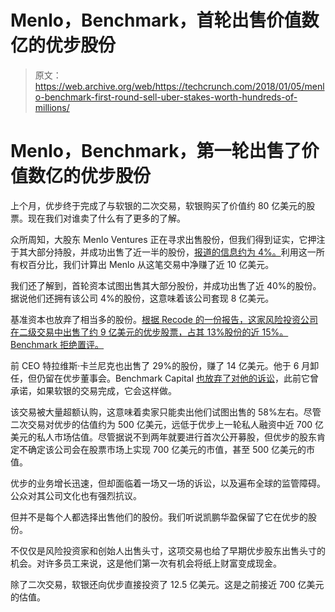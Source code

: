 # Menlo，Benchmark，首轮出售价值数亿的优步股份 

> 原文：<https://web.archive.org/web/https://techcrunch.com/2018/01/05/menlo-benchmark-first-round-sell-uber-stakes-worth-hundreds-of-millions/>

# Menlo，Benchmark，第一轮出售了价值数亿的优步股份

上个月，优步终于完成了与软银的二次交易，软银购买了价值约 80 亿美元的股票。现在我们对谁卖了什么有了更多的了解。

众所周知，大股东 Menlo Ventures 正在寻求出售股份，但我们得到证实，它押注于其大部分持股，并成功出售了近一半的股份，[报道的信息约为 4%。](https://web.archive.org/web/20221025223336/https://www.theinformation.com/moment-of-truth-for-uber-softbank)利用这一所有权百分比，我们计算出 Menlo 从这笔交易中净赚了近 10 亿美元。

我们还了解到，首轮资本试图出售其大部分股份，并成功出售了近 40%的股份。据说他们还拥有该公司 4%的股份，这意味着该公司套现 8 亿美元。

基准资本也放弃了相当多的股份。[根据 Recode 的一份报告，这家风险投资公司在二级交易中出售了约 9 亿美元的优步股票，占其 13%股份的近 15%。Benchmark 拒绝置评。](https://web.archive.org/web/20221025223336/https://www.recode.net/2018/1/5/16853106/benchmark-900-million-uber-tender)

前 CEO 特拉维斯·卡兰尼克也出售了 29%的股份，赚了 14 亿美元。他于 6 月卸任，但仍留在优步董事会。Benchmark Capital [也放弃了对他的诉讼](https://web.archive.org/web/20221025223336/https://beta.techcrunch.com/2017/08/30/pishevar-says-delaware-court-is-sending-benchmark-lawsuit-to-arbitration/)，此前它曾承诺，如果软银的交易完成，它会这样做。

该交易被大量超额认购，这意味着卖家只能卖出他们试图出售的 58%左右。尽管二次交易对优步的估值约为 500 亿美元，远低于优步上一轮私人融资中近 700 亿美元的私人市场估值。尽管据说不到两年就要进行首次公开募股，但优步的股东肯定不确定该公司会在股票市场上实现 700 亿美元的市值，甚至 500 亿美元的市值。

优步的业务增长迅速，但却面临着一场又一场的诉讼，以及遍布全球的监管障碍。公众对其公司文化也有强烈抗议。

但并不是每个人都选择出售他们的股份。我们听说凯鹏华盈保留了它在优步的股份。

不仅仅是风险投资家和创始人出售头寸，这项交易也给了早期优步股东出售头寸的机会。对许多员工来说，这是他们第一次有机会将纸上财富变成现金。

除了二次交易，软银还向优步直接投资了 12.5 亿美元。这是之前接近 700 亿美元的估值。